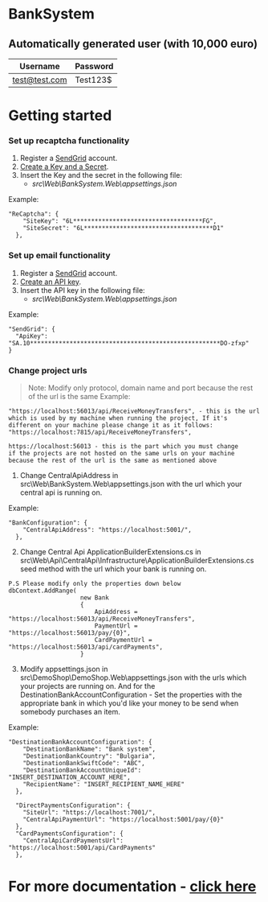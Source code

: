 # BankSystem

## Automatically generated user (with 10,000 euro)
| Username        	| Password 
|-----------------	|----------
| test@test.com 	  | Test123$

# Getting started
### Set up recaptcha functionality
1. Register a [SendGrid](https://sendgrid.com/) account.
2. [Create a Key and a Secret](https://developers.google.com/recaptcha/intro).
3. Insert the Key and the secret in the following file:
    * *src\Web\BankSystem.Web\appsettings.json*

Example:
```
"ReCaptcha": {
    "SiteKey": "6L************************************FG",
    "SiteSecret": "6L************************************D1"
  },
```

### Set up email functionality
1. Register a [SendGrid](https://sendgrid.com/) account.
2. [Create an API key](https://sendgrid.com/docs/ui/account-and-settings/api-keys/#creating-an-api-key).
3. Insert the API key in the following file:
    * *src\Web\BankSystem.Web\appsettings.json*

Example:
```
"SendGrid": {
  "ApiKey": "SA.10*****************************************************DO-zfxp"
}
```

### Change project urls
> Note: Modify only protocol, domain name and port because the rest of the url is the same
Example:
```
"https://localhost:56013/api/ReceiveMoneyTransfers", - this is the url which is used by my machine when running the project, If it's different on your machine please change it as it follows:
"https://localhost:7815/api/ReceiveMoneyTransfers",

https://localhost:56013 - this is the part which you must change 
if the projects are not hosted on the same urls on your machine because the rest of the url is the same as mentioned above
```
1. Change CentralApiAddress in src\Web\BankSystem.Web\appsettings.json with the url which your central api is running on.

Example:
```
"BankConfiguration": {
    "CentralApiAddress": "https://localhost:5001/",
  },
```
2. Change Central Api ApplicationBuilderExtensions.cs in src\Web\Api\CentralApi\Infrastructure\ApplicationBuilderExtensions.cs seed method with the url which your bank is running on.
```
P.S Please modify only the properties down below
dbContext.AddRange(
                    new Bank
                    {
                        ApiAddress = "https://localhost:56013/api/ReceiveMoneyTransfers",
                        PaymentUrl = "https://localhost:56013/pay/{0}",
                        CardPaymentUrl = "https://localhost:56013/api/cardPayments",
                    }

```
3. Modify appsettings.json in src\DemoShop\DemoShop.Web\appsettings.json with the urls which your projects are running on. And for the DestinationBankAccountConfiguration - Set the properties with the appropriate bank in which you'd like your money to be send when somebody purchases an item.

Example:
```
"DestinationBankAccountConfiguration": {
    "DestinationBankName": "Bank system",
    "DestinationBankCountry": "Bulgaria",
    "DestinationBankSwiftCode": "ABC",
    "DestinationBankAccountUniqueId": "INSERT_DESTINATION_ACCOUNT_HERE",
    "RecipientName": "INSERT_RECIPIENT_NAME_HERE"
  },
  
  "DirectPaymentsConfiguration": {
    "SiteUrl": "https://localhost:7001/",
    "CentralApiPaymentUrl": "https://localhost:5001/pay/{0}"
  },
  "CardPaymentsConfiguration": {
    "CentralApiCardPaymentsUrl": "https://localhost:5001/api/CardPayments"
  },
```

# For more documentation - [click here](https://github.com/melikpehlivanov/BankSystem/wiki)
